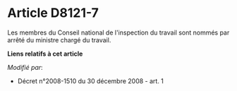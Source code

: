 # Article D8121-7

Les membres du Conseil national de l'inspection du travail sont nommés par arrêté du ministre chargé du travail.

**Liens relatifs à cet article**

_Modifié par_:

  - Décret n°2008-1510 du 30 décembre 2008 - art. 1
